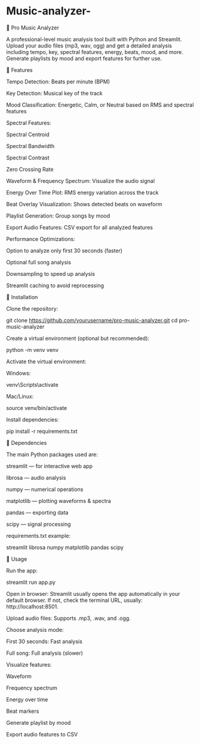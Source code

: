 # Music-analyzer-
🎵 Pro Music Analyzer

A professional-level music analysis tool built with Python and Streamlit. Upload your audio files (mp3, wav, ogg) and get a detailed analysis including tempo, key, spectral features, energy, beats, mood, and more. Generate playlists by mood and export features for further use.

🔹 Features

Tempo Detection: Beats per minute (BPM)

Key Detection: Musical key of the track

Mood Classification: Energetic, Calm, or Neutral based on RMS and spectral features

Spectral Features:

Spectral Centroid

Spectral Bandwidth

Spectral Contrast

Zero Crossing Rate

Waveform & Frequency Spectrum: Visualize the audio signal

Energy Over Time Plot: RMS energy variation across the track

Beat Overlay Visualization: Shows detected beats on waveform

Playlist Generation: Group songs by mood

Export Audio Features: CSV export for all analyzed features

Performance Optimizations:

Option to analyze only first 30 seconds (faster)

Optional full song analysis

Downsampling to speed up analysis

Streamlit caching to avoid reprocessing

🔹 Installation

Clone the repository:

git clone https://github.com/yourusername/pro-music-analyzer.git
cd pro-music-analyzer


Create a virtual environment (optional but recommended):

python -m venv venv


Activate the virtual environment:

Windows:

venv\Scripts\activate


Mac/Linux:

source venv/bin/activate


Install dependencies:

pip install -r requirements.txt

🔹 Dependencies

The main Python packages used are:

streamlit — for interactive web app

librosa — audio analysis

numpy — numerical operations

matplotlib — plotting waveforms & spectra

pandas — exporting data

scipy — signal processing

requirements.txt example:

streamlit
librosa
numpy
matplotlib
pandas
scipy

🔹 Usage

Run the app:

streamlit run app.py


Open in browser:
Streamlit usually opens the app automatically in your default browser. If not, check the terminal URL, usually: http://localhost:8501.

Upload audio files:
Supports .mp3, .wav, and .ogg.

Choose analysis mode:

First 30 seconds: Fast analysis

Full song: Full analysis (slower)

Visualize features:

Waveform

Frequency spectrum

Energy over time

Beat markers

Generate playlist by mood

Export audio features to CSV
